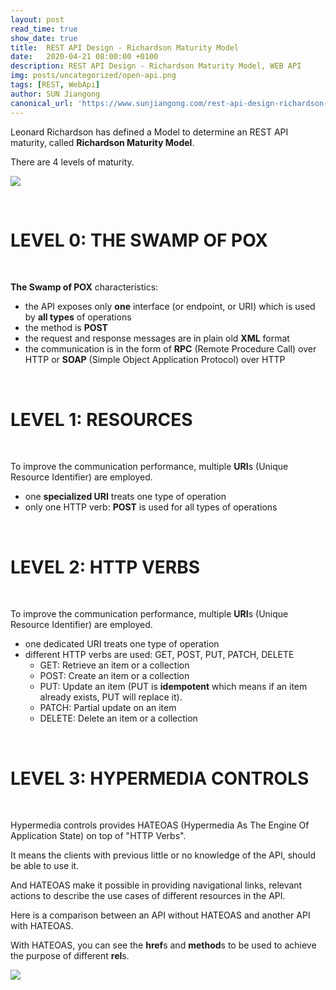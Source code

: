 ```yaml
---
layout: post
read_time: true
show_date: true
title:  REST API Design - Richardson Maturity Model
date:   2020-04-21 08:00:00 +0100
description: REST API Design - Richardson Maturity Model, WEB API
img: posts/uncategorized/open-api.png
tags: [REST, WebApi]
author: SUN Jiangong
canonical_url: 'https://www.sunjiangong.com/rest-api-design-richardson-maturity-model.html'
---
```


Leonard Richardson has defined a Model to determine an REST API maturity, called **Richardson Maturity Model**.

There are 4 levels of maturity.

![](./../../../assets/img/posts/2020-04-21-RichardsonMaturityModel/richardson_maturity_model.png)

<br/>
<!--more-->

# LEVEL 0: THE SWAMP OF POX

<br/>

**The Swamp of POX** characteristics:

- the API exposes only **one** interface (or endpoint, or URI) which is used by **all types** of operations
- the method is **POST**
- the request and response messages are in plain old **XML** format
- the communication is in the form of **RPC** (Remote Procedure Call) over HTTP or **SOAP** (Simple Object Application Protocol) over HTTP

<br/>

# LEVEL 1: RESOURCES

<br/>

To improve the communication performance, multiple **URI**s (Unique Resource Identifier) are employed.

- one **specialized URI** treats one type of operation
- only one HTTP verb: **POST** is used for all types of operations

<br/>

# LEVEL 2: HTTP VERBS

<br/>

To improve the communication performance, multiple **URI**s (Unique Resource Identifier) are employed.

- one dedicated URI treats one type of operation
- different HTTP verbs are used: GET, POST, PUT, PATCH, DELETE
  * GET: Retrieve an item or a collection
  * POST: Create an item or a collection
  * PUT: Update an item (PUT is **idempotent** which means if an item already exists, PUT will replace it).
  * PATCH: Partial update on an item
  * DELETE: Delete an item or a collection

<br/>

# LEVEL 3: HYPERMEDIA CONTROLS

<br/>

Hypermedia controls provides HATEOAS (Hypermedia As The Engine Of Application State) on top of "HTTP Verbs".

It means the clients with previous little or no knowledge of the API, should be able to use it.

And HATEOAS make it possible in providing navigational links, relevant actions to describe the use cases of different resources in the API.

Here is a comparison between an API without HATEOAS and another API with HATEOAS.

With HATEOAS, you can see the **href**s and **method**s to be used to achieve the purpose of different **rel**s.

![](./../../../assets/img/posts/2020-04-21-RichardsonMaturityModel/rest_vs_hateoas_rest.png)

<br/>